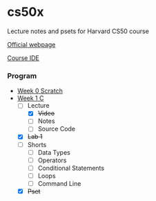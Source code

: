 # cs50x
Lecture notes and psets for Harvard CS50 course 

[Official webpage](https://cs50.harvard.edu/x/2021/)

[Course IDE](https://ide.cs50.io/8dcb87710dc74d169076d63d01ff1f0f)


### Program
- [Week 0 Scratch](https://cs50.harvard.edu/x/2021/weeks/0/)
- [Week 1 C](https://cs50.harvard.edu/x/2021/weeks/1/)
    - [ ] Lecture
        - [x] ~~Video~~
        - [ ] Notes
        - [ ] Source Code
    - [x] ~~Lab 1~~
    - [ ] Shorts
        - [ ] Data Types
        - [ ] Operators
        - [ ] Conditional Statements
        - [ ] Loops
        - [ ] Command Line
    - [x] ~~Pset~~
